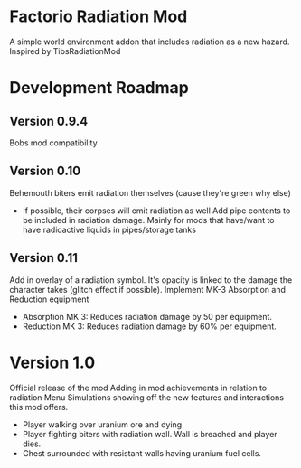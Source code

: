 # Factorio Radiation Mod

A simple world environment addon that includes radiation as a new hazard.
Inspired by TibsRadiationMod


# Development Roadmap
## Version 0.9.4
Bobs mod compatibility

## Version 0.10
Behemouth biters emit radiation themselves (cause they're green why else)
- If possible, their corpses will emit radiation as well
Add pipe contents to be included in radiation damage.
Mainly for mods that have/want to have radioactive liquids in pipes/storage tanks

## Version 0.11
Add in overlay of a radiation symbol. It's opacity is linked to the damage the character takes (glitch effect if possible).
Implement MK-3 Absorption and Reduction equipment
- Absorption MK 3: Reduces radiation damage by 50 per equipment.
- Reduction MK 3: Reduces radiation damage by 60% per equipment.

# Version 1.0
Official release of the mod
Adding in mod achievements in relation to radiation
Menu Simulations showing off the new features and interactions this mod offers.
- Player walking over uranium ore and dying
- Player fighting biters with radiation wall. Wall is breached and player dies.
- Chest surrounded with resistant walls having uranium fuel cells.
